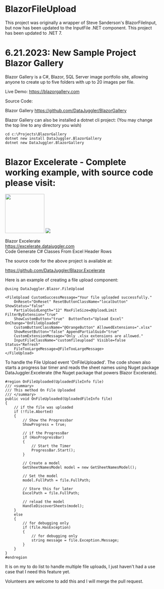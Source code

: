 # BlazorFileUpload
This project was originally a wrapper of Steve Sanderson's BlazorFileInput, but now has been
updated to the InputFile .NET component. This project has been updated to .NET 7.

# 6.21.2023: New Sample Project Blazor Gallery

Blazor Gallery is a C#, Blazor, SQL Server image portfolio site, allowing anyone to create up to
five folders with up to 20 images per file.

Live Demo: https://blazorgallery.com

Source Code:

Blazor Gallery
https://github.com/DataJuggler/BlazorGallery

Blazor Gallery can also be installed a dotnet cli project: 
(You may change the top line to any directory you wish)

    cd c:\Projects\BlazorGallery
    dotnet new install DataJuggler.BlazorGallery
    dotnet new DataJuggler.BlazorGallery

# Blazor Excelerate - Complete working example, with source code please visit:

<img src=https://excelerate.datajuggler.com/Images/ExcelerateLogoSmallWhite.png height=128 width=128>
<img src=https://excelerate.datajuggler.com/Images/logotextsparkled.png>

Blazor Excelerate <br />
https://excelerate.datajuggler.com <br />
Code Generate C# Classes From Excel Header Rows

The source code for the above project is available at:

https://github.com/DataJuggler/Blazor.Excelerate

Here is an example of creating a file upload component:

    @using DataJuggler.Blazor.FileUpload

    <FileUpload CustomSuccessMessage="Your file uploaded successfully." 
        OnReset="OnReset" ResetButtonClassName="localbutton" ShowStatus="false"
        PartialGuidLength="12" MaxFileSize=@UploadLimit FilterByExtension="true" 
        ShowCustomButton="true"  ButtonText="Upload Excel" OnChange="OnFileUploaded"
        CustomButtonClassName="@OrangeButton" AllowedExtensions=".xlsx"
        ShowResetButton="false" AppendPartialGuid="true"
        CustomExtensionMessage="Only .xlsx extensions are allowed." 
        InputFileClassName="customfileupload" Visible=false Status="Refresh"
        FileTooLargeMessage=@FileTooLargeMessage>
    </FileUpload>
    

To handle the File Upload event 'OnFileUploaded'. The code shown also starts a progress bar timer and reads the sheet names
using Nuget package DataJuggler.Excelerate (the Nuget package that powers Blazor Excelerate). 

    #region OnFileUploaded(UploadedFileInfo file)
    /// <summary>
    /// This method On File Uploaded
    /// </summary>
    public void OnFileUploaded(UploadedFileInfo file)
    {
        // if the file was uploaded
        if (!file.Aborted)
        {
            // Show the Progressbar
            ShowProgress = true;
            
            // if the ProgressBar
            if (HasProgressBar)
            {
                // Start the Timer
                ProgressBar.Start();
            }
            
            // Create a model
            GetSheetNamesModel model = new GetSheetNamesModel();
            
            // Set the model
            model.FullPath = file.FullPath;
            
            // Store this for later
            ExcelPath = file.FullPath;
            
            // reload the model
            HandleDiscoverSheets(model);
        }
        else
        {
            // for debugging only
            if (file.HasException)
            {
                // for debugging only
                string message = file.Exception.Message;
            }
        }
    }
    #endregion
    
It is on my to do list to handle multiple file uploads, I just haven't had a use case that I need this feature yet.

Volunteers are welcome to add this and I will merge the pull request. 


